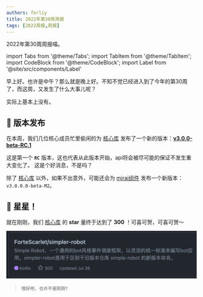 ```yaml
---
authors: forliy
title: 2022年第30周周报
tags: [2022周报,周报]
---
```



2022年第30周周报喵。

<!--truncate-->

import Tabs from '@theme/Tabs';
import TabItem from '@theme/TabItem';
import CodeBlock from '@theme/CodeBlock';
import Label from '@site/src/components/Label'


早上好。也许是中午？那么就是晚上好。不知不觉已经进入到了今年的第30周了，而这周，又发生了什么大事儿呢？

实际上基本上没有。

## 🚀 版本发布

在本周，我们几位核心成员忙里偷闲的为 [核心库][core-repo] 
发布了一个新的版本：[**v3.0.0-beta-RC.1**](https://github.com/ForteScarlet/simpler-robot/releases/tag/v3.0.0-beta-RC.1)

这是第一个 **`RC`** 版本，这也代表从此版本开始，api将会被尽可能的保证不发生重大变化了。
这是个好消息，不是吗？

除了 [核心库][core-repo] 以外，如果不出意外，可能还会为 [mirai组件](https://github.com/simple-robot/simbot-component-mirai)
发布一个新版本：`v3.0.0.0-beta-M2`。


## 🌟 星星！

就在刚刚，我们 [核心库][core-repo] 的 **star** 量终于达到了 **300** ！可喜可贺，可喜可贺～

[![star.png](star.png)](star.png)

> <small>哦好吧，也许不是刚刚?</small>

[core-repo]: https://github.com/ForteScarlet/simpler-robot
